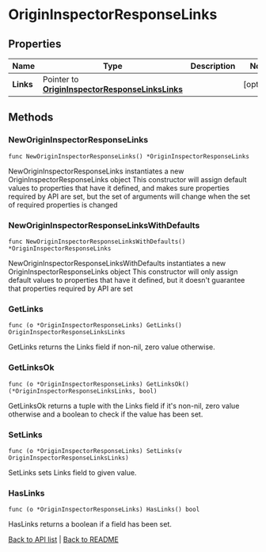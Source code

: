 # OriginInspectorResponseLinks

## Properties

Name | Type | Description | Notes
------------ | ------------- | ------------- | -------------
**Links** | Pointer to [**OriginInspectorResponseLinksLinks**](OriginInspectorResponseLinksLinks.md) |  | [optional] 

## Methods

### NewOriginInspectorResponseLinks

`func NewOriginInspectorResponseLinks() *OriginInspectorResponseLinks`

NewOriginInspectorResponseLinks instantiates a new OriginInspectorResponseLinks object
This constructor will assign default values to properties that have it defined,
and makes sure properties required by API are set, but the set of arguments
will change when the set of required properties is changed

### NewOriginInspectorResponseLinksWithDefaults

`func NewOriginInspectorResponseLinksWithDefaults() *OriginInspectorResponseLinks`

NewOriginInspectorResponseLinksWithDefaults instantiates a new OriginInspectorResponseLinks object
This constructor will only assign default values to properties that have it defined,
but it doesn't guarantee that properties required by API are set

### GetLinks

`func (o *OriginInspectorResponseLinks) GetLinks() OriginInspectorResponseLinksLinks`

GetLinks returns the Links field if non-nil, zero value otherwise.

### GetLinksOk

`func (o *OriginInspectorResponseLinks) GetLinksOk() (*OriginInspectorResponseLinksLinks, bool)`

GetLinksOk returns a tuple with the Links field if it's non-nil, zero value otherwise
and a boolean to check if the value has been set.

### SetLinks

`func (o *OriginInspectorResponseLinks) SetLinks(v OriginInspectorResponseLinksLinks)`

SetLinks sets Links field to given value.

### HasLinks

`func (o *OriginInspectorResponseLinks) HasLinks() bool`

HasLinks returns a boolean if a field has been set.


[Back to API list](../README.md#documentation-for-api-endpoints) | [Back to README](../README.md)
